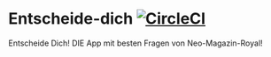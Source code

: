 # Entscheide-dich [![CircleCI](https://circleci.com/gh/cuechan/Entscheide-dich/tree/master.svg?style=svg)](https://circleci.com/gh/cuechan/Entscheide-dich/tree/master)
Entscheide Dich! DIE App mit besten Fragen von Neo-Magazin-Royal!
